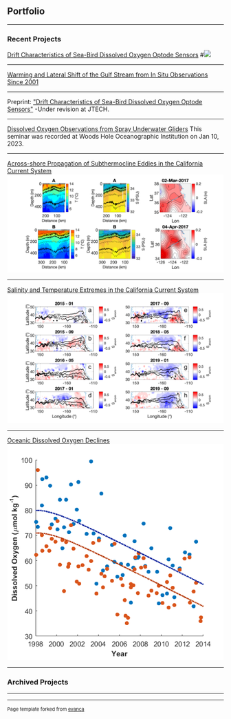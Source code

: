 ## Portfolio

---

### Recent Projects

[Drift Characteristics of Sea-Bird Dissolved Oxygen Optode Sensors](https://doi.org/10.1175/JTECH-D-22-0103.1) 
#<img src="images/Fig_.png?raw=true"/> 

---

[Warming and Lateral Shift of the Gulf Stream from In Situ Observations Since 2001](https://doi.org/10.1038/s41558-023-01835-w)

---

Preprint: ["Drift Characteristics of Sea-Bird Dissolved Oxygen Optode Sensors"](https://drive.google.com/file/d/1NQQ82bqfOMQQTBlmp4WUKKQQWi4hTht3/view?usp=sharing) -Under revision at JTECH.

---
[Dissolved Oxygen Observations from Spray Underwater Gliders](https://drive.google.com/file/d/1TsWagoaGzxQO_-fVW0rH-KTM47Pb-Hhc/view?usp=sharing)
This seminar was recorded at Woods Hole Oceanographic Institution on Jan 10, 2023.

---
[Across-shore Propagation of Subthermocline Eddies in the California Current System](https://doi.org/10.1175/JPO-D-21-0137.1)
<img src="images/plotexampleEddy.png?raw=true"/>

---
[Salinity and Temperature Extremes in the California Current System](https://doi.org/10.1038/s43247-021-00131-9)
<img src="images/Figure4.png?raw=true"/>

---
[Oceanic Dissolved Oxygen Declines](https://doi.org/10.1038/s41598-018-25341-8)
<img src="images/Figure5_revised.png?raw=true"/>

---

### Archived Projects

<!-- - [Project Here](websiteurl) -->

---




---
<p style="font-size:11px">Page template forked from <a href="https://github.com/evanca/quick-portfolio">evanca</a></p>
<!-- Remove above link if you don't want to attibute -->
